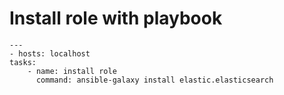 # Install role with playbook

    ---
    - hosts: localhost
    tasks:
        - name: install role
          command: ansible-galaxy install elastic.elasticsearch